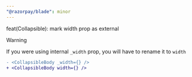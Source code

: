 ```yaml
---
"@razorpay/blade": minor
---
```


feat(Collapsible): mark width prop as external

> [!WARNING]
>
> If you were using internal `_width` prop, you will have to rename it to `width`

```diff
- <CollapsibleBody _width={} />
+ <CollapsibleBody width={} />
```

